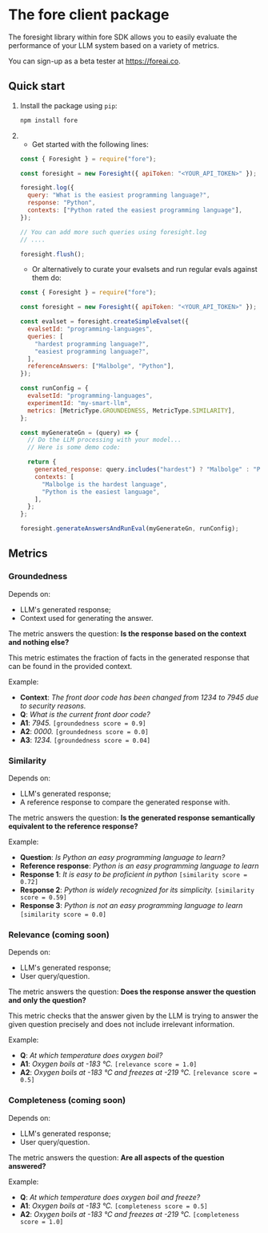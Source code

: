 # The fore client package

The foresight library within fore SDK allows you to easily evaluate the
performance of your LLM system based on a variety of metrics.

You can sign-up as a beta tester at https://foreai.co.

## Quick start

1.  Install the package using `pip`:

    ```bash
    npm install fore
    ```

2.  - Get started with the following lines:

    ```javascript
    const { Foresight } = require("fore");

    const foresight = new Foresight({ apiToken: "<YOUR_API_TOKEN>" });

    foresight.log({
      query: "What is the easiest programming language?",
      response: "Python",
      contexts: ["Python rated the easiest programming language"],
    });

    // You can add more such queries using foresight.log
    // ....

    foresight.flush();
    ```

    - Or alternatively to curate your evalsets and run regular evals against them do:

    ```javascript
    const { Foresight } = require("fore");

    const foresight = new Foresight({ apiToken: "<YOUR_API_TOKEN>" });

    const evalset = foresight.createSimpleEvalset({
      evalsetId: "programming-languages",
      queries: [
        "hardest programming language?",
        "easiest programming language?",
      ],
      referenceAnswers: ["Malbolge", "Python"],
    });

    const runConfig = {
      evalsetId: "programming-languages",
      experimentId: "my-smart-llm",
      metrics: [MetricType.GROUNDEDNESS, MetricType.SIMILARITY],
    };

    const myGenerateGn = (query) => {
      // Do the LLM processing with your model...
      // Here is some demo code:

      return {
        generated_response: query.includes("hardest") ? "Malbolge" : "Python",
        contexts: [
          "Malbolge is the hardest language",
          "Python is the easiest language",
        ],
      };
    };

    foresight.generateAnswersAndRunEval(myGenerateGn, runConfig);
    ```

## Metrics

### Groundedness

Depends on:

- LLM's generated response;
- Context used for generating the answer.

The metric answers the question: **Is the response based on the context and
nothing else?**

This metric estimates the fraction of facts in the generated response that can
be found in the provided context.

Example:

- **Context**: _The front door code has been changed from 1234 to 7945 due to
  security reasons._
- **Q**: _What is the current front door code?_
- **A1**: _7945._ `[groundedness score = 0.9]`
- **A2**: _0000._ `[groundedness score = 0.0]`
- **A3**: _1234._ `[groundedness score = 0.04]`

### Similarity

Depends on:

- LLM's generated response;
- A reference response to compare the generated response with.

The metric answers the question: **Is the generated response semantically equivalent
to the reference response?**

Example:

- **Question**: _Is Python an easy programming language to learn?_
- **Reference response**: _Python is an easy programming language to learn_
- **Response 1**: _It is easy to be proficient in python_ `[similarity score = 0.72]`
- **Response 2**: _Python is widely recognized for its simplicity._ `[similarity score = 0.59]`
- **Response 3**: _Python is not an easy programming language to learn_ `[similarity score = 0.0]`

### Relevance (coming soon)

Depends on:

- LLM's generated response;
- User query/question.

The metric answers the question: **Does the response answer the question and
only the question?**

This metric checks that the answer given by the LLM is trying to answer the
given question precisely and does not include irrelevant information.

Example:

- **Q**: _At which temperature does oxygen boil?_
- **A1**: _Oxygen boils at -183 °C._ `[relevance score = 1.0]`
- **A2**: _Oxygen boils at -183 °C and freezes at -219 °C._ `[relevance score = 0.5]`

### Completeness (coming soon)

Depends on:

- LLM's generated response;
- User query/question.

The metric answers the question: **Are all aspects of the question answered?**

Example:

- **Q**: _At which temperature does oxygen boil and freeze?_
- **A1**: _Oxygen boils at -183 °C._ `[completeness score = 0.5]`
- **A2**: _Oxygen boils at -183 °C and freezes at -219 °C._ `[completeness score = 1.0]`
